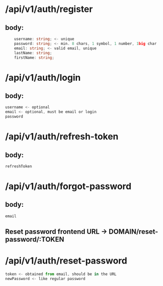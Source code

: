 # /api/v1/auth/register
## body:
```typescript
    username: string; <- unique
    password: string; <- min. 8 chars, 1 symbol, 1 number, 1big char
    email: string; <- valid email, unique
    lastName: string;
    firstName: string;
```

# /api/v1/auth/login
## body:
```typescript
username <- optional
email <- optional, must be email or login
password
```

# /api/v1/auth/refresh-token
## body:
```typescript
refreshToken
```

# /api/v1/auth/forgot-password
## body:
```typescript
email
```
## Reset password frontend URL -> DOMAIN/reset-password/:TOKEN

# /api/v1/auth/reset-password
```typescript
token <- obtained from email, should be in the URL
newPassword <- like regular password
```
